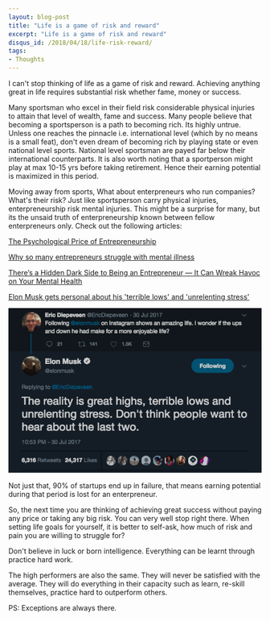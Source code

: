 ```yaml
---
layout: blog-post
title: "Life is a game of risk and reward"
excerpt: "Life is a game of risk and reward"
disqus_id: /2018/04/18/life-risk-reward/
tags:
- Thoughts
---
```


I can't stop thinking of life as a game of risk and reward. Achieving anything great in life requires substantial risk whether fame, money or success.

Many sportsman who excel in their field risk considerable physical injuries to attain that level of wealth, fame and success. Many people believe that becoming a sportsperson is a path to becoming rich. Its highly untrue. Unless one reaches the pinnacle i.e. international level (which by no means is a small feat), don't even dream of becoming rich by playing state or even national level sports. National level sportsman are payed far below their international counterparts. It is also worth noting that a sportperson might play at max 10-15 yrs before taking retirement. Hence their earning potential is maximized in this period.

Moving away from sports, What about enterpreneurs who run companies? What's their risk? Just like sportsperson carry physical injuries, enterpreneurship risk mental injuries. This might be a surprise for many, but its the unsaid truth of enterpreneurship known between fellow enterpreneurs only. Check out the following articles:

[The Psychological Price of Entrepreneurship](https://www.inc.com/magazine/201309/jessica-bruder/psychological-price-of-entrepreneurship.html)

[Why so many entrepreneurs struggle with mental illness](https://www.theglobeandmail.com/report-on-business/small-business/startups/why-so-many-entrepreneurs-struggle-with-mental-illness/article30042089/)

[There’s a Hidden Dark Side to Being an Entrepreneur — It Can Wreak Havoc on Your Mental Health](https://www.huffingtonpost.com/amy-morin/entrepreneur-mental-health_b_6946718.html)

[Elon Musk gets personal about his 'terrible lows' and 'unrelenting stress'](https://www.marketwatch.com/story/elon-musk-admits-to-unrelenting-stress-says-he-may-be-bipolar-2017-07-31)

![Pic](/images/elon_quote.png)

Not just that, 90% of startups end up in failure, that means earning potential during that period is lost for an enterpreneur.

So, the next time you are thinking of achieving great success without paying any price or taking any big risk. You can very well stop right there. 
When setting life goals for yourself, it is better to self-ask, how much of risk and pain you are willing to struggle for?

Don't believe in luck or born intelligence. Everything can be learnt through practice hard work. 

The high performers are also the same. They will never be satisfied with the average. They will do everything in their capacity such as learn, re-skill themselves, practice hard to outperform others.

PS: Exceptions are always there.